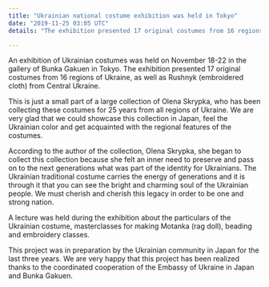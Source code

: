 ```yaml
---
title: "Ukrainian national costume exhibition was held in Tokyo"
date: "2019-11-25 03:05 UTC"
details: "The exhibition presented 17 original costumes from 16 regions of Ukraine, as well as Rushnyk (embroidered cloth) from Central Ukraine."

---
```


An exhibition of Ukrainian costumes was held on November 18-22 in the gallery of Bunka Gakuen in Tokyo. The exhibition presented 17 original costumes from 16 regions of Ukraine, as well as Rushnyk (embroidered cloth) from Central Ukraine.

This is just a small part of a large collection of Olena Skrypka, who has been collecting these costumes for 25 years from all regions of Ukraine. We are very glad that we could showcase this collection in Japan, feel the Ukrainian color and get acquainted with the regional features of the costumes.

According to the author of the collection, Olena Skrypka, she began to collect this collection because she felt an inner need to preserve and pass on to the next generations what was part of the identity for Ukrainians. The Ukrainian traditional costume carries the energy of generations and it is through it that you can see the bright and charming soul of the Ukrainian people. We must cherish and cherish this legacy in order to be one and strong nation.

A lecture was held during the exhibition about the particulars of the Ukrainian costume, masterclasses for making Motanka (rag doll), beading and embroidery classes.

This project was in preparation by the Ukrainian community in Japan for the last three years. We are very happy that this project has been realized thanks to the coordinated cooperation of the Embassy of Ukraine in Japan and Bunka Gakuen.
